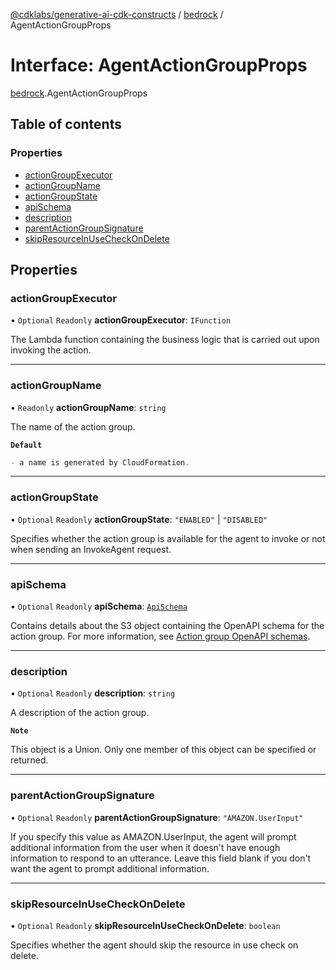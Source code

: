 [@cdklabs/generative-ai-cdk-constructs](../README.md) / [bedrock](../modules/bedrock.md) / AgentActionGroupProps

# Interface: AgentActionGroupProps

[bedrock](../modules/bedrock.md).AgentActionGroupProps

## Table of contents

### Properties

- [actionGroupExecutor](bedrock.AgentActionGroupProps.md#actiongroupexecutor)
- [actionGroupName](bedrock.AgentActionGroupProps.md#actiongroupname)
- [actionGroupState](bedrock.AgentActionGroupProps.md#actiongroupstate)
- [apiSchema](bedrock.AgentActionGroupProps.md#apischema)
- [description](bedrock.AgentActionGroupProps.md#description)
- [parentActionGroupSignature](bedrock.AgentActionGroupProps.md#parentactiongroupsignature)
- [skipResourceInUseCheckOnDelete](bedrock.AgentActionGroupProps.md#skipresourceinusecheckondelete)

## Properties

### actionGroupExecutor

• `Optional` `Readonly` **actionGroupExecutor**: `IFunction`

The Lambda function containing the business logic that is carried out upon invoking the action.

___

### actionGroupName

• `Readonly` **actionGroupName**: `string`

The name of the action group.

**`Default`**

```ts
- a name is generated by CloudFormation.
```

___

### actionGroupState

• `Optional` `Readonly` **actionGroupState**: ``"ENABLED"`` \| ``"DISABLED"``

Specifies whether the action group is available for the agent to invoke or not when sending an InvokeAgent request.

___

### apiSchema

• `Optional` `Readonly` **apiSchema**: [`ApiSchema`](../classes/bedrock.ApiSchema.md)

Contains details about the S3 object containing the OpenAPI schema for the action group. For more information, see
[Action group OpenAPI schemas](https://docs.aws.amazon.com/bedrock/latest/userguide/agents-api-schema.html).

___

### description

• `Optional` `Readonly` **description**: `string`

A description of the action group.

**`Note`**

This object is a Union. Only one member of this object can be specified or returned.

___

### parentActionGroupSignature

• `Optional` `Readonly` **parentActionGroupSignature**: ``"AMAZON.UserInput"``

If you specify this value as AMAZON.UserInput, the agent will prompt additional information from the user when it
doesn't have enough information to respond to an utterance. Leave this field blank if you don't want the agent to
prompt additional information.

___

### skipResourceInUseCheckOnDelete

• `Optional` `Readonly` **skipResourceInUseCheckOnDelete**: `boolean`

Specifies whether the agent should skip the resource in use check on delete.
